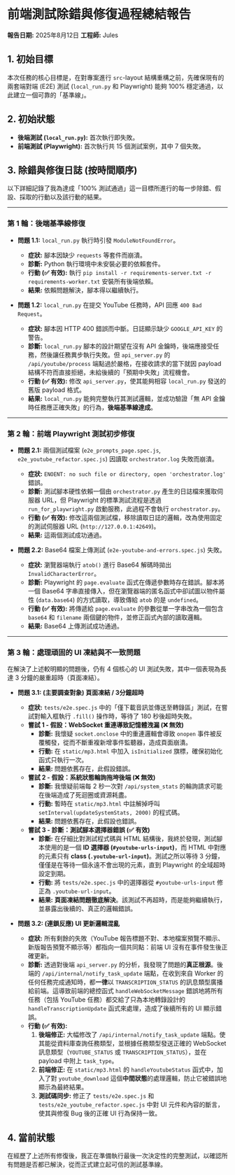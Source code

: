 # 前端測試除錯與修復過程總結報告

**報告日期:** 2025年8月12日
**工程師:** Jules

## 1. 初始目標

本次任務的核心目標是，在對專案進行 `src`-layout 結構重構之前，先確保現有的兩套端對端 (E2E) 測試 (`local_run.py` 和 Playwright) 能夠 100% 穩定通過，以此建立一個可靠的「基準線」。

## 2. 初始狀態

*   **後端測試 (`local_run.py`):** 首次執行即失敗。
*   **前端測試 (Playwright):** 首次執行共 15 個測試案例，其中 7 個失敗。

## 3. 除錯與修復日誌 (按時間順序)

以下詳細記錄了我為達成「100% 測試通過」這一目標所進行的每一步除錯、假設、採取的行動以及該行動的結果。

---

### 第 1 輪：後端基準線修復

*   **問題 1.1:** `local_run.py` 執行時引發 `ModuleNotFoundError`。
    *   **症狀:** 腳本因缺少 `requests` 等套件而崩潰。
    *   **診斷:** Python 執行環境中未安裝必要的依賴套件。
    *   **行動 (✅ 有效):** 執行 `pip install -r requirements-server.txt -r requirements-worker.txt` 安裝所有後端依賴。
    *   **結果:** 依賴問題解決，腳本得以繼續執行。

*   **問題 1.2:** `local_run.py` 在提交 YouTube 任務時，API 回應 `400 Bad Request`。
    *   **症狀:** 腳本因 HTTP 400 錯誤而中斷。日誌顯示缺少 `GOOGLE_API_KEY` 的警告。
    *   **診斷:** `local_run.py` 腳本的設計期望在沒有 API 金鑰時，後端應接受任務，然後讓任務異步執行失敗。但 `api_server.py` 的 `/api/youtube/process` 端點過於嚴格，在接收請求的當下就因 payload 結構不符而直接拒絕，未給後續的「預期中失敗」流程機會。
    *   **行動 (✅ 有效):** 修改 `api_server.py`，使其能夠相容 `local_run.py` 發送的舊版 payload 格式。
    *   **結果:** `local_run.py` 能夠完整執行其測試邏輯，並成功驗證「無 API 金鑰時任務應正確失敗」的行為，**後端基準線達成**。

---

### 第 2 輪：前端 Playwright 測試初步修復

*   **問題 2.1:** 兩個測試檔案 (`e2e_prompts_page.spec.js`, `e2e_youtube_refactor.spec.js`) 因讀取 `orchestrator.log` 失敗而崩潰。
    *   **症狀:** `ENOENT: no such file or directory, open 'orchestrator.log'` 錯誤。
    *   **診斷:** 測試腳本硬性依賴一個由 `orchestrator.py` 產生的日誌檔來獲取伺服器 URL，但 Playwright 的標準測試流程是透過 `run_for_playwright.py` 啟動服務，此過程不會執行 `orchestrator.py`。
    *   **行動 (✅ 有效):** 修改這兩個測試檔，移除讀取日誌的邏輯，改為使用固定的測試伺服器 URL (`http://127.0.0.1:42649`)。
    *   **結果:** 這兩個測試成功通過。

*   **問題 2.2:** Base64 檔案上傳測試 (`e2e-youtube-and-errors.spec.js`) 失敗。
    *   **症狀:** 瀏覽器端執行 `atob()` 進行 Base64 解碼時拋出 `InvalidCharacterError`。
    *   **診斷:** Playwright 的 `page.evaluate` 函式在傳遞參數時存在錯誤。腳本將一個 Base64 字串直接傳入，但在瀏覽器端的匿名函式中卻試圖以物件屬性 (`data.base64`) 的方式讀取，導致傳給 `atob` 的是 `undefined`。
    *   **行動 (✅ 有效):** 將傳遞給 `page.evaluate` 的參數從單一字串改為一個包含 `base64` 和 `filename` 兩個鍵的物件，並修正函式內部的讀取邏輯。
    *   **結果:** Base64 上傳測試成功通過。

---

### 第 3 輪：處理頑固的 UI 凍結與不一致問題

在解決了上述較明顯的問題後，仍有 4 個核心的 UI 測試失敗，其中一個表現為長達 3 分鐘的嚴重超時（頁面凍結）。

*   **問題 3.1: (主要調查對象) 頁面凍結 / 3分鐘超時**
    *   **症狀:** `tests/e2e.spec.js` 中的「僅下載音訊並傳送至轉錄區」測試，在嘗試對輸入框執行 `.fill()` 操作時，等待了 180 秒後超時失敗。
    *   **嘗試 1 - 假設：WebSocket 重連導致記憶體洩漏 (❌ 無效)**
        *   **診斷:** 我懷疑 `socket.onclose` 中的重連邏輯會導致 `onopen` 事件被反覆觸發，從而不斷重複新增事件監聽器，造成頁面崩潰。
        *   **行動:** 在 `static/mp3.html` 中加入 `isInitialized` 旗標，確保初始化函式只執行一次。
        *   **結果:** 問題依舊存在，此假設錯誤。
    *   **嘗試 2 - 假設：系統狀態輪詢拖垮後端 (❌ 無效)**
        *   **診斷:** 我懷疑前端每 2 秒一次對 `/api/system_stats` 的輪詢請求可能在後端造成了死迴圈或資源耗盡。
        *   **行動:** 暫時在 `static/mp3.html` 中註解掉呼叫 `setInterval(updateSystemStats, 2000)` 的程式碼。
        *   **結果:** 問題依舊存在，此假設也錯誤。
    *   **嘗試 3 - 診斷：測試腳本選擇器錯誤 (✅ 有效)**
        *   **診斷:** 在仔細比對測試程式碼與 HTML 結構後，我終於發現，測試腳本使用的是一個 **ID 選擇器 (`#youtube-urls-input`)**，而 HTML 中對應的元素只有 **class (`.youtube-url-input`)**。測試之所以等待 3 分鐘，僅僅是在等待一個永遠不會出現的元素，直到 Playwright 的全域超時設定到期。
        *   **行動:** 將 `tests/e2e.spec.js` 中的選擇器從 `#youtube-urls-input` 修正為 `.youtube-url-input`。
        *   **結果:** **頁面凍結問題徹底解決**。該測試不再超時，而是能夠繼續執行，並暴露出後續的、真正的邏輯錯誤。

*   **問題 3.2: (連鎖反應) UI 更新邏輯混亂**
    *   **症狀:** 所有剩餘的失敗（YouTube 報告標題不對、本地檔案預覽不顯示、新版報告預覽不顯示等）都指向一個共同點：前端 UI 沒有在事件發生後正確更新。
    *   **診斷:** 透過對後端 `api_server.py` 的分析，我發現了問題的**真正根源**。後端的 `/api/internal/notify_task_update` 端點，在收到來自 Worker 的任何任務完成通知時，都**一律**以 `TRANSCRIPTION_STATUS` 的訊息類型廣播給前端。這導致前端的總控函式 `handleWebSocketMessage` 錯誤地將所有任務（包括 YouTube 任務）都交給了只為本地轉錄設計的 `handleTranscriptionUpdate` 函式來處理，造成了後續所有的 UI 顯示錯誤。
    *   **行動 (✅ 有效):**
        1.  **後端修正:** 大幅修改了 `/api/internal/notify_task_update` 端點。使其能從資料庫查詢任務類型，並根據任務類型發送正確的 WebSocket 訊息類型（`YOUTUBE_STATUS` 或 `TRANSCRIPTION_STATUS`），並在 payload 中附上 `task_type`。
        2.  **前端修正:** 在 `static/mp3.html` 的 `handleYoutubeStatus` 函式中，加入了對 `youtube_download` 這個**中間狀態**的處理邏輯，防止它被錯誤地顯示為最終結果。
        3.  **測試碼同步:** 修正了 `tests/e2e.spec.js` 和 `tests/e2e_youtube_refactor.spec.js` 中對 UI 元件和內容的斷言，使其與修復 Bug 後的正確 UI 行為保持一致。

## 4. 當前狀態

在經歷了上述所有修復後，我正在準備執行最後一次決定性的完整測試，以確認所有問題是否都已解決，從而正式建立起可信的測試基準線。
